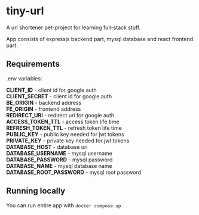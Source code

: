 # tiny-url

A url shortener pet-project for learning full-stack stuff.

App consists of expressjs backend part, mysql database and react frontend part.

## Requirements

.env variables:

**CLIENT_ID** - client id for google auth  
**CLIENT_SECRET** - client id for google auth  
**BE_ORIGIN** - backend address  
**FE_ORIGIN** - frontend address  
**REDIRECT_URI** - redirect uri for google auth  
**ACCESS_TOKEN_TTL** - access token life time  
**REFRESH_TOKEN_TTL** - refresh token life time  
**PUBLIC_KEY** - public key needed for jwt tokens  
**PRIVATE_KEY** - private key needed for jwt tokens  
**DATABASE_HOST** - database uri  
**DATABASE_USERNAME** - mysql username  
**DATABASE_PASSWORD** - mysql password  
**DATABASE_NAME** - mysql database name  
**DATABASE_ROOT_PASSWORD** - mysql root password  

## Running locally

You can run entire app with ```docker compose up```

